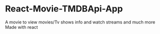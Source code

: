 # React-Movie-TMDBApi-App
A movie to view movies/Tv shows info and watch streams and  much more Made with react
